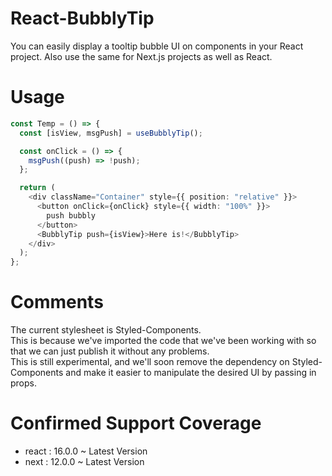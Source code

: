 # React-BubblyTip

You can easily display a tooltip bubble UI on components in your React project.
Also use the same for Next.js projects as well as React.

# Usage

```typescript
const Temp = () => {
  const [isView, msgPush] = useBubblyTip();

  const onClick = () => {
    msgPush((push) => !push);
  };

  return (
    <div className="Container" style={{ position: "relative" }}>
      <button onClick={onClick} style={{ width: "100%" }}>
        push bubbly
      </button>
      <BubblyTip push={isView}>Here is!</BubblyTip>
    </div>
  );
};
```

# Comments

The current stylesheet is Styled-Components. \
This is because we've imported the code that we've been working with so that we can just publish it without any problems. \
This is still experimental, and we'll soon remove the dependency on Styled-Components and make it easier to manipulate the desired UI by passing in props.

# Confirmed Support Coverage

- react : 16.0.0 ~ Latest Version
- next : 12.0.0 ~ Latest Version
